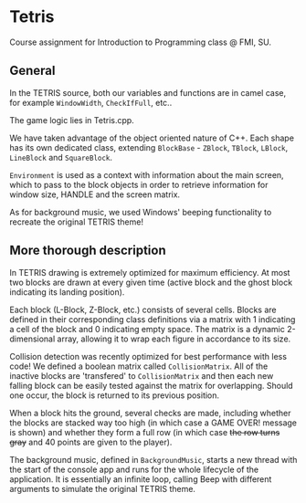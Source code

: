 Tetris
======

Course assignment for Introduction to Programming class @ FMI, SU.

General
------------------------
In the TETRIS source, both our variables and functions are in camel case, for example `WindowWidth`, `CheckIfFull`, etc..

The game logic lies in Tetris.cpp. 

We have taken advantage of the object oriented nature of C++. Each shape has its own dedicated class, extending `BlockBase` - `ZBlock`, `TBlock`, `LBlock`, `LineBlock` and `SquareBlock`.

`Environment` is used as a context with information about the main screen, which to pass to the block objects in order to retrieve information for window size, HANDLE and the screen matrix.

As for background music, we used Windows' beeping functionality to recreate the original TETRIS theme!

More thorough description
------------------------
In TETRIS drawing is extremely optimized for maximum efficiency. At most two blocks are drawn at every given time (active block and the ghost block indicating its landing position). 

Each block (L-Block, Z-Block, etc.) consists of several cells. Blocks are defined in their corresponding class definitions via a matrix with 1 indicating a cell of the block and 0 indicating empty space. The matrix is a dynamic 2-dimensional array, allowing it to wrap each figure in accordance to its size.

Collision detection was recently optimized for best performance with less code! We defined a boolean matrix called `CollisionMatrix`. All of the inactive blocks are 'transfered' to `CollisionMatrix` and then each new falling block can be easily tested against the matrix for overlapping. Should one occur, the block is returned to its previous position.

When a block hits the ground, several checks are made, including whether the blocks are stacked way too high (in which case a GAME OVER! message is shown) and whether they form a full row (in which case ~~the row turns gray~~ and 40 points are given to the player).

The background music, defined in `BackgroundMusic`, starts a new thread with the start of the console app and runs for the whole lifecycle of the application. It is essentially an infinite loop, calling Beep with different arguments to simulate the original TETRIS theme.
